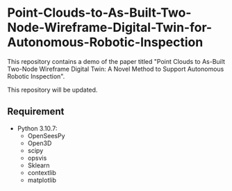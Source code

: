 # Point-Clouds-to-As-Built-Two-Node-Wireframe-Digital-Twin-for-Autonomous-Robotic-Inspection
This repository contains a demo of the paper titled "Point Clouds to As-Built Two-Node Wireframe Digital Twin: A Novel Method to Support Autonomous Robotic Inspection".

This repository will be updated.

Requirement
------------
* Python 3.10.7:
  * OpenSeesPy
  * Open3D
  * scipy
  * opsvis
  * Sklearn
  * contextlib
  * matplotlib
